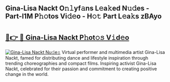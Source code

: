 ## Gina-Lisa Nackt O𝚗𝚕yf𝚊ns L𝚎a𝚔ed N𝚞𝚍es - Part-l1M P𝚑𝚘tos Vi𝚍𝚎o - H𝚘𝚝 Part L𝚎a𝚔s zBAyo

# <h2><a href="http://kfa0wq.oniu.top/?m=Gina-Lisa+Nackt">🔗👉 🔴 Gina-Lisa Nackt P𝚑ot𝚘𝚜 V𝚒d𝚎o</a></h2>

[![Gina-Lisa Nackt Nu𝚍e𝚜](https://i.imgur.com/0qMVB7G.gif)](http://kfa0wq.oniu.top/?m=Gina-Lisa+Nackt)
Virtual performer and multimedia artist Gina-Lisa Nackt, famed for distributing dance and lifestyle inspiration through trending choreographies and compact films. Inspiring activist Gina-Lisa Nackt, celebrated for their passion and commitment to creating positive change in the world.  
